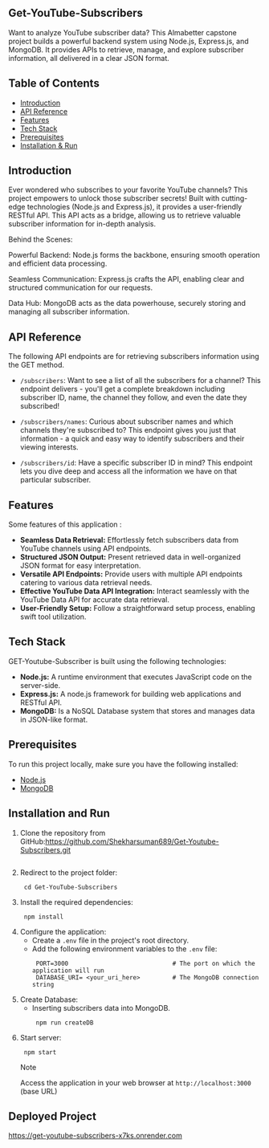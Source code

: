 ## Get-YouTube-Subscribers

Want to analyze YouTube subscriber data? This Almabetter capstone project builds a powerful backend system using Node.js, Express.js, and MongoDB. It provides APIs to retrieve, manage, and explore subscriber information, all delivered in a clear JSON format.

## Table of Contents

- [Introduction ](#introduction)
- [API Reference ](#api-reference)
- [Features ](#features)
- [Tech Stack ](#tech-stack)
- [Prerequisites ](#prerequisites)
- [Installation & Run](#installation-and-run)
  


## Introduction
Ever wondered who subscribes to your favorite YouTube channels? This project empowers to unlock those subscriber secrets!  Built with cutting-edge technologies (Node.js and Express.js), it provides a user-friendly RESTful API.  This API acts as a bridge, allowing us to retrieve valuable subscriber information for in-depth analysis.

Behind the Scenes:

Powerful Backend: Node.js forms the backbone, ensuring smooth operation and efficient data processing.

Seamless Communication: Express.js crafts the API, enabling clear and structured communication for our requests.

Data Hub: MongoDB acts as the data powerhouse, securely storing and managing all subscriber information.

## API Reference
The following API endpoints are for retrieving subscribers information using the GET method. 

- `/subscribers`: Want to see a list of all the subscribers for a channel? This endpoint delivers - you'll get a complete breakdown including subscriber ID, name, the channel they follow, and even the date they subscribed!

- `/subscribers/names`: Curious about subscriber names and which channels they're subscribed to? This endpoint gives you just that information - a quick and easy way to identify subscribers and their viewing interests.

- `/subscribers/id`: Have a specific subscriber ID in mind? This endpoint lets you dive deep and access all the information we have on that particular subscriber.


## Features
Some features of this application :
- **Seamless Data Retrieval:** Effortlessly fetch subscribers data from YouTube channels using API endpoints.
- **Structured JSON Output:** Present retrieved data in well-organized JSON format for easy interpretation.
- **Versatile API Endpoints:** Provide users with multiple API endpoints catering to various data retrieval needs.
- **Effective YouTube Data API Integration:** Interact seamlessly with the YouTube Data API for accurate data retrieval.
- **User-Friendly Setup:** Follow a straightforward setup process, enabling swift tool utilization.

## Tech Stack
GET-Youtube-Subscriber is built using the following technologies:

- **Node.js:** A runtime environment that executes JavaScript code on the server-side.
- **Express.js:** A node.js framework for building web applications and RESTful API.
- **MongoDB:** Is a NoSQL Database system that stores and manages data in JSON-like format.

## Prerequisites

To run this project locally, make sure you have the following installed:

- [Node.js](https://nodejs.org/)
- [MongoDB](https://www.mongodb.com/)

## Installation and Run
1. Clone the repository from GitHub:https://github.com/Shekharsuman689/Get-Youtube-Subscribers.git     
    ```
2. Redirect to the project folder:
    ```
     cd Get-YouTube-Subscribers
    ```
3. Install the required dependencies:
    ```
     npm install
    ```
4. Configure the application:
   - Create a `.env` file in the project's root directory.
   - Add the following environment variables to the `.env` file:
      ```
       PORT=3000                             # The port on which the application will run
       DATABASE_URI= <your_uri_here>         # The MongoDB connection string
      ```
5. Create Database:
    - Inserting subscribers data into MongoDB.
        ```
         npm run createDB
        ```
6. Start server:
    ```
     npm start
    ```
    > [!NOTE]
    > Access the  application in your web browser at `http://localhost:3000` (base URL)

## Deployed Project
https://get-youtube-subscribers-x7ks.onrender.com









